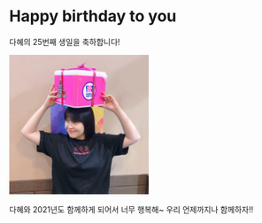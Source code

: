 <meta charset="utf-8">
<h1>Happy birthday to you</h1>
<p>다혜의 25번째 생일을 축하합니다!</p>
<img src="IMG_0041.JPG" width=50%>
<p>다혜와 2021년도 함께하게 되어서 너무 행복해~ 우리 언제까지나 함께하자!!</p>

